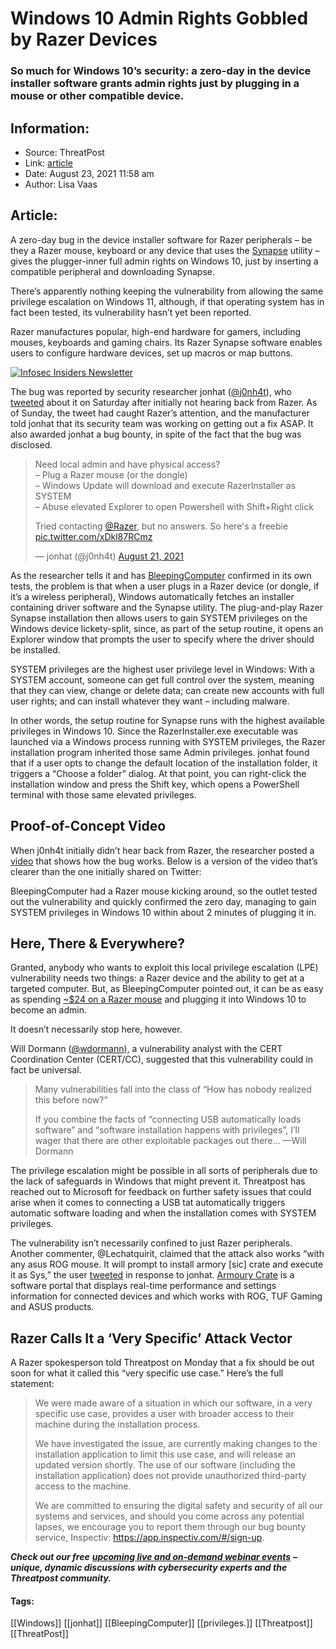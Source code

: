 # Windows 10 Admin Rights Gobbled by Razer Devices
### So much for Windows 10’s security: a zero-day in the device installer software grants admin rights just by plugging in a mouse or other compatible device. 

## Information:
+ Source: ThreatPost
+ Link: [article](https://kasperskycontenthub.com/threatpost-global/?p=168855)
+ Date: August 23, 2021  11:58 am
+ Author: Lisa Vaas


## Article:
A zero-day bug in the device installer software for Razer peripherals – be they a Razer mouse, keyboard or any device that uses the [Synapse](https://www.razer.com/synapse-3) utility – gives the plugger-inner full admin rights on Windows 10, just by inserting a compatible peripheral and downloading Synapse.


There’s apparently nothing keeping the vulnerability from allowing the same privilege escalation on Windows 11, although, if that operating system has in fact been tested, its vulnerability hasn’t yet been reported.


Razer manufactures popular, high-end hardware for gamers, including mouses, keyboards and gaming chairs. Its Razer Synapse software enables users to configure hardware devices, set up macros or map buttons.


[![Infosec Insiders Newsletter](https://media.threatpost.com/wp-content/uploads/sites/103/2021/07/10165815/infosec_insiders_in_article_promo.png)](https://threatpost.com/infosec-insider-subscription-page/?utm_source=ART&utm_medium=ART&utm_campaign=InfosecInsiders_Newsletter_Promo/)


The bug was reported by security researcher jonhat ([@j0nh4t](https://twitter.com/j0nh4t)), who [tweeted](https://twitter.com/j0nh4t/status/1429049506021138437) about it on Saturday after initially not hearing back from Razer. As of Sunday, the tweet had caught Razer’s attention, and the manufacturer told jonhat that its security team was working on getting out a fix ASAP. It also awarded jonhat a bug bounty, in spite of the fact that the bug was disclosed.



> 
> Need local admin and have physical access?  
> – Plug a Razer mouse (or the dongle)  
> – Windows Update will download and execute RazerInstaller as SYSTEM  
> – Abuse elevated Explorer to open Powershell with Shift+Right click
> 
> 
> Tried contacting [@Razer](https://twitter.com/Razer?ref_src=twsrc%5Etfw), but no answers. So here's a freebie [pic.twitter.com/xDkl87RCmz](https://t.co/xDkl87RCmz)
> 
> 
> — jonhat (@j0nh4t) [August 21, 2021](https://twitter.com/j0nh4t/status/1429049506021138437?ref_src=twsrc%5Etfw)
> 
> 



As the researcher tells it and has [BleepingComputer](https://www.bleepingcomputer.com/news/security/razer-bug-lets-you-become-a-windows-10-admin-by-plugging-in-a-mouse/) confirmed in its own tests, the problem is that when a user plugs in a Razer device (or dongle, if it’s a wireless peripheral), Windows automatically fetches an installer containing driver software and the Synapse utility. The plug-and-play Razer Synapse installation then allows users to gain SYSTEM privileges on the Windows device lickety-split, since, as part of the setup routine, it opens an Explorer window that prompts the user to specify where the driver should be installed.


SYSTEM privileges are the highest user privilege level in Windows: With a SYSTEM account, someone can get full control over the system, meaning that they can view, change or delete data; can create new accounts with full user rights; and can install whatever they want – including malware.


In other words, the setup routine for Synapse runs with the highest available privileges in Windows 10. Since the RazerInstaller.exe executable was launched via a Windows process running with SYSTEM privileges, the Razer installation program inherited those same Admin privileges. jonhat found that if a user opts to change the default location of the installation folder, it triggers a “Choose a folder” dialog. At that point, you can right-click the installation window and press the Shift key, which opens a PowerShell terminal with those same elevated privileges.


Proof-of-Concept Video
----------------------


When j0nh4t initially didn’t hear back from Razer, the researcher posted a [video](https://streamable.com/q2dsji) that shows how the bug works. Below is a version of the video that’s clearer than the one initially shared on Twitter:


BleepingComputer had a Razer mouse kicking around, so the outlet tested out the vulnerability and quickly confirmed the zero day, managing to gain SYSTEM privileges in Windows 10 within about 2 minutes of plugging it in.


Here, There & Everywhere?
-------------------------


Granted, anybody who wants to exploit this local privilege escalation (LPE) vulnerability needs two things: a Razer device and the ability to get at a targeted computer. But, as BleepingComputer pointed out, it can be as easy as spending [~$24 on a Razer mouse](https://www.amazon.com/Razer-Death-Adder-Essential-RZ01-02540100-R3U1/dp/B07F7T8J9P/ref=sr_1_3?dchild=1&keywords=razer+mouse&qid=1629732236&sr=8-3) and plugging it into Windows 10 to become an admin.


It doesn’t necessarily stop here, however.


Will Dormann ([@wdormann](https://twitter.com/wdormann)), a vulnerability analyst with the CERT Coordination Center (CERT/CC), suggested that this vulnerability could in fact be universal.



> Many vulnerabilities fall into the class of “How has nobody realized this before now?”
> 
> 
> If you combine the facts of “connecting USB automatically loads software” and “software installation happens with privileges”, I’ll wager that there are other exploitable packages out there… —Will Dormann
> 
> 


The privilege escalation might be possible in all sorts of peripherals due to the lack of safeguards in Windows that might prevent it. Threatpost has reached out to Microsoft for feedback on further safety issues that could arise when it comes to connecting a USB tat automatically triggers automatic software loading and when the installation comes with SYSTEM privileges.


The vulnerability isn’t necessarily confined to just Razer peripherals. Another commenter, @Lechatquirit, claimed that the attack also works “with any asus ROG mouse. It will prompt to install armory [sic] crate and execute it as Sys,” the user [tweeted](https://twitter.com/Lechatquirit/status/1429374730860208128) in response to jonhat. [Armoury Crate](https://www.asus.com/support/FAQ/1042459/) is a software portal that displays real-time performance and settings information for connected devices and which works with ROG, TUF Gaming and ASUS products.


Razer Calls It a ‘Very Specific’ Attack Vector
----------------------------------------------


A Razer spokesperson told Threatpost on Monday that a fix should be out soon for what it called this “very specific use case.” Here’s the full statement:



> We were made aware of a situation in which our software, in a very specific use case, provides a user with broader access to their machine during the installation process.
> 
> 
> We have investigated the issue, are currently making changes to the installation application to limit this use case, and will release an updated version shortly. The use of our software (including the installation application) does not provide unauthorized third-party access to the machine.
> 
> 
> We are committed to ensuring the digital safety and security of all our systems and services, and should you come across any potential lapses, we encourage you to report them through our bug bounty service, Inspectiv: <https://app.inspectiv.com/#/sign-up>.
> 
> 


***Check out our free*** [***upcoming live and on-demand webinar events***](https://threatpost.com/category/webinars/) ***– unique, dynamic discussions with cybersecurity experts and the Threatpost community.***




#### Tags:
[[Windows]] [[jonhat]] [[BleepingComputer]] [[privileges.]] [[Threatpost]] [[ThreatPost]]
